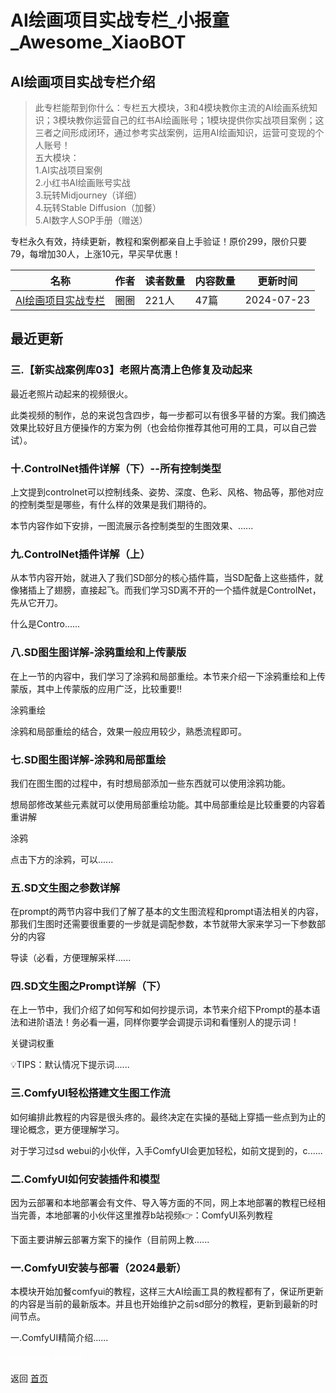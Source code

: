 # AI绘画项目实战专栏_小报童_Awesome_XiaoBOT

## AI绘画项目实战专栏介绍
> 此专栏能帮到你什么：专栏五大模块，3和4模块教你主流的AI绘画系统知识；3模块教你运营自己的红书AI绘画账号；1模块提供你实战项目案例；这三者之间形成闭环，通过参考实战案例，运用AI绘画知识，运营可变现的个人账号！    
五大模块：    
1.AI实战项目案例    
2.小红书AI绘画账号实战    
3.玩转Midjourney（详细）    
4.玩转Stable Diffusion（加餐）    
5.AI数字人SOP手册（赠送）    
    
专栏永久有效，持续更新，教程和案例都亲自上手验证！原价299，限价只要79，每增加30人，上涨10元，早买早优惠！  
  


|名称|作者|读者数量|内容数量|更新时间|
|---|---|---|---|---|
|[AI绘画项目实战专栏](https://xiaobot.net/p/chibaa?refer=0b133df9-27dc-423b-8101-639049001c13)|圈圈|221人|47篇|2024-07-23|

## 最近更新
### 三.【新实战案例库03】老照片高清上色修复及动起来

最近老照片动起来的视频很火。

此类视频的制作，总的来说包含四步，每一步都可以有很多平替的方案。我们摘选效果比较好且方便操作的方案为例（也会给你推荐其他可用的工具，可以自己尝试）。

### 十.ControlNet插件详解（下）--所有控制类型

上文提到controlnet可以控制线条、姿势、深度、色彩、风格、物品等，那他对应的控制类型是哪些，有什么样的效果是我们期待的。

本节内容作如下安排，一图流展示各控制类型的生图效果、......

### 九.ControlNet插件详解（上）

从本节内容开始，就进入了我们SD部分的核心插件篇，当SD配备上这些插件，就像猪插上了翅膀，直接起飞。而我们学习SD离不开的一个插件就是ControlNet，先从它开刀。

什么是Contro......

### 八.SD图生图详解-涂鸦重绘和上传蒙版

在上一节的内容中，我们学习了涂鸦和局部重绘。本节来介绍一下涂鸦重绘和上传蒙版，其中上传蒙版的应用广泛，比较重要‼️

涂鸦重绘

涂鸦和局部重绘的结合，效果一般应用较少，熟悉流程即可。

### 七.SD图生图详解-涂鸦和局部重绘

我们在图生图的过程中，有时想局部添加一些东西就可以使用涂鸦功能。

想局部修改某些元素就可以使用局部重绘功能。其中局部重绘是比较重要的内容着重讲解

涂鸦

点击下方的涂鸦，可以......

### 五.SD文生图之参数详解

在prompt的两节内容中我们了解了基本的文生图流程和prompt语法相关的内容，那我们生图时还需要很重要的一步就是调配参数，本节就带大家来学习一下参数部分的内容

导读（必看，方便理解采样......

### 四.SD文生图之Prompt详解（下）

在上一节中，我们介绍了如何写和如何抄提示词，本节来介绍下Prompt的基本语法和进阶语法！务必看一遍，同样你要学会调提示词和看懂别人的提示词！

关键词权重

💡TIPS：默认情况下提示词......

### 三.ComfyUI轻松搭建文生图工作流

如何编排此教程的内容是很头疼的。最终决定在实操的基础上穿插一些点到为止的理论概念，更方便理解学习。

对于学习过sd webui的小伙伴，入手ComfyUI会更加轻松，如前文提到的，c......

### 二.ComfyUI如何安装插件和模型

因为云部署和本地部署会有文件、导入等方面的不同，网上本地部署的教程已经相当完善，本地部署的小伙伴这里推荐b站视频👉：ComfyUI系列教程

下面主要讲解云部署方案下的操作（目前网上教......

### 一.ComfyUI安装与部署（2024最新）

本模块开始加餐comfyui的教程，这样三大AI绘画工具的教程都有了，保证所更新的内容是当前的最新版本。并且也开始维护之前sd部分的教程，更新到最新的时间节点。

一.ComfyUI精简介绍......


<a href="https://github.com/Reno9527/awesome-xiaobot" style="color: white; text-decoration: none;">awesome-xiaobot</a>

返回 [首页](../README.md)
